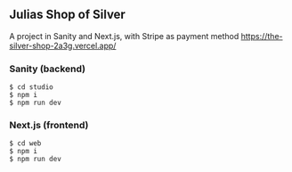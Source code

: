 ## Julias Shop of Silver

A project in Sanity and Next.js, with Stripe as payment method
https://the-silver-shop-2a3g.vercel.app/

### Sanity (backend)
```
$ cd studio
$ npm i
$ npm run dev
```

### Next.js (frontend)
```
$ cd web
$ npm i
$ npm run dev
```